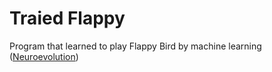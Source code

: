 # Traied Flappy 

Program that learned to play Flappy Bird by machine learning ([Neuroevolution](http://www.scholarpedia.org/article/Neuroevolution))
